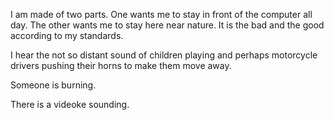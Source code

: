 I am made of two parts. One wants me to stay in front of the computer all day. The other wants me to stay here near nature. It is the bad and the good according to my standards.

I hear the not so distant sound of children playing and perhaps motorcycle drivers pushing their horns to make them move away.

Someone is burning.

There is a videoke sounding.